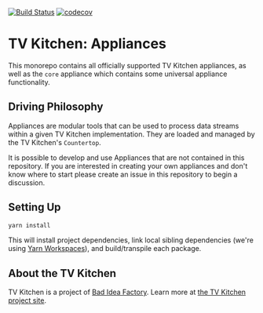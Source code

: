 [![Build Status](https://travis-ci.com/tvkitchen/appliances.svg?branch=main)](https://travis-ci.com/tvkitchen/appliances)
[![codecov](https://codecov.io/gh/tvkitchen/appliances/branch/main/graph/badge.svg?token=YSKZPCG0JY)](https://codecov.io/gh/tvkitchen/appliances)

# TV Kitchen: Appliances

This monorepo contains all officially supported TV Kitchen appliances, as well as the `core` appliance which contains some universal appliance functionality.

## Driving Philosophy

Appliances are modular tools that can be used to process data streams within a given TV Kitchen implementation. They are loaded and managed by the TV Kitchen's `Countertop`.


It is possible to develop and use Appliances that are not contained in this repository. If you are interested in creating your own appliances and don't know where to start please create an issue in this repository to begin a discussion.

## Setting Up

```sh
yarn install
```

This will install project dependencies, link local sibling dependencies (we're using [Yarn Workspaces](https://classic.yarnpkg.com/en/docs/workspaces/)), and build/transpile each package.

## About the TV Kitchen

TV Kitchen is a project of [Bad Idea Factory](https://biffud.com).  Learn more at [the TV Kitchen project site](https://tv.kitchen).
